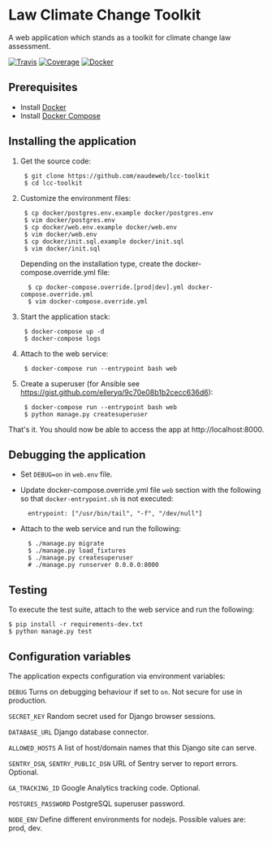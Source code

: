 # Law Climate Change Toolkit

A web application which stands as a toolkit for climate change law assessment.

[![Travis](https://travis-ci.org/eaudeweb/lcc-toolkit.svg?branch=develop)](https://travis-ci.org/eaudeweb/lcc-toolkit)
[![Coverage](https://coveralls.io/repos/github/eaudeweb/lcc-toolkit/badge.svg?branch=develop)](https://coveralls.io/github/eaudeweb/lcc-toolkit?branch=develop)
[![Docker](https://dockerbuildbadges.quelltext.eu/status.svg?organization=eaudeweb&repository=lcc-toolkit&tag=dev)](https://hub.docker.com/r/eaudeweb/lcc-toolkit/builds)

## Prerequisites

* Install [Docker](https://www.docker.com/community-edition#/download)
* Install [Docker Compose](https://docs.docker.com/compose/install/)

## Installing the application

1. Get the source code:

        $ git clone https://github.com/eaudeweb/lcc-toolkit
        $ cd lcc-toolkit

1. Customize the environment files:

        $ cp docker/postgres.env.example docker/postgres.env
        $ vim docker/postgres.env
        $ cp docker/web.env.example docker/web.env
        $ vim docker/web.env
        $ cp docker/init.sql.example docker/init.sql
        $ vim docker/init.sql

    Depending on the installation type, create the docker-compose.override.yml file:

         $ cp docker-compose.override.[prod|dev].yml docker-compose.override.yml
         $ vim docker-compose.override.yml

1. Start the application stack:

        $ docker-compose up -d
        $ docker-compose logs

1. Attach to the web service:

        $ docker-compose run --entrypoint bash web

1. Create a superuser (for Ansible see https://gist.github.com/elleryq/9c70e08b1b2cecc636d6):

        $ docker-compose run --entrypoint bash web
        $ python manage.py createsuperuser

That's it. You should now be able to access the app at http://localhost:8000.

## Debugging the application

* Set `DEBUG=on` in `web.env` file.

* Update docker-compose.override.yml file `web` section with the following so that `docker-entrypoint.sh`
is not executed:

        entrypoint: ["/usr/bin/tail", "-f", "/dev/null"]

* Attach to the web service and run the following:

        $ ./manage.py migrate
        $ ./manage.py load_fixtures
        $ ./manage.py createsuperuser
        # ./manage.py runserver 0.0.0.0:8000

## Testing

To execute the test suite, attach to the web service and run the following:

    $ pip install -r requirements-dev.txt
    $ python manage.py test

## Configuration variables

The application expects configuration via environment variables:

``DEBUG``
    Turns on debugging behaviour if set to ``on``. Not secure for use in
    production.

``SECRET_KEY``
    Random secret used for Django browser sessions.

``DATABASE_URL``
    Django database connector.

``ALLOWED_HOSTS``
    A list of host/domain names that this Django site can serve.

``SENTRY_DSN``, ``SENTRY_PUBLIC_DSN``
    URL of Sentry server to report errors. Optional.

``GA_TRACKING_ID``
    Google Analytics tracking code. Optional.

``POSTGRES_PASSWORD``
    PostgreSQL superuser password.

``NODE_ENV``
    Define different environments for nodejs. Possible values are: prod, dev.
